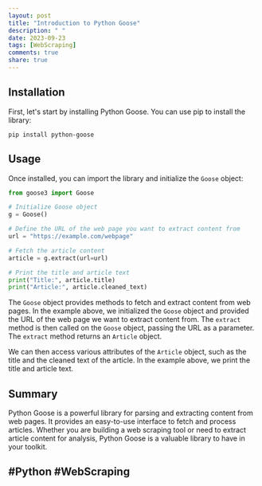 ```yaml
---
layout: post
title: "Introduction to Python Goose"
description: " "
date: 2023-09-23
tags: [WebScraping]
comments: true
share: true
---
```


## Installation

First, let's start by installing Python Goose. You can use pip to install the library:

```shell
pip install python-goose
```
## Usage

Once installed, you can import the library and initialize the `Goose` object:

```python
from goose3 import Goose

# Initialize Goose object
g = Goose()

# Define the URL of the web page you want to extract content from
url = "https://example.com/webpage"

# Fetch the article content
article = g.extract(url=url)

# Print the title and article text
print("Title:", article.title)
print("Article:", article.cleaned_text)
```

The `Goose` object provides methods to fetch and extract content from web pages. In the example above, we initialized the `Goose` object and provided the URL of the web page we want to extract content from. The `extract` method is then called on the `Goose` object, passing the URL as a parameter. The `extract` method returns an `Article` object.

We can then access various attributes of the `Article` object, such as the title and the cleaned text of the article. In the example above, we print the title and article text.

## Summary

Python Goose is a powerful library for parsing and extracting content from web pages. It provides an easy-to-use interface to fetch and process articles. Whether you are building a web scraping tool or need to extract article content for analysis, Python Goose is a valuable library to have in your toolkit.

## #Python #WebScraping